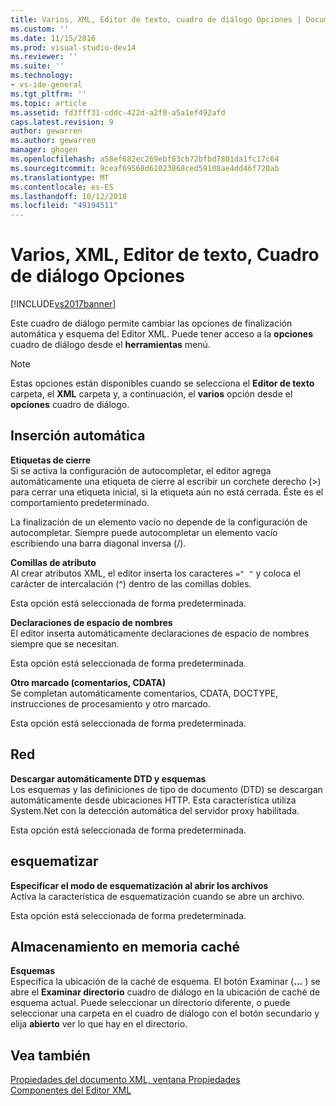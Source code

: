 ```yaml
---
title: Varios, XML, Editor de texto, cuadro de diálogo Opciones | Documentos de Microsoft
ms.custom: ''
ms.date: 11/15/2016
ms.prod: visual-studio-dev14
ms.reviewer: ''
ms.suite: ''
ms.technology:
- vs-ide-general
ms.tgt_pltfrm: ''
ms.topic: article
ms.assetid: fd3fff31-cddc-422d-a2f0-a5a1ef492afd
caps.latest.revision: 9
author: gewarren
ms.author: gewarren
manager: ghogen
ms.openlocfilehash: a58ef682ec269ebf83cb72bfbd7801da1fc17c64
ms.sourcegitcommit: 9ceaf69568d61023868ced59108ae4dd46f720ab
ms.translationtype: MT
ms.contentlocale: es-ES
ms.lasthandoff: 10/12/2018
ms.locfileid: "49194511"
---
```

# <a name="miscellaneous-xml-text-editor-options-dialog-box"></a>Varios, XML, Editor de texto, Cuadro de diálogo Opciones
[!INCLUDE[vs2017banner](../includes/vs2017banner.md)]

  
Este cuadro de diálogo permite cambiar las opciones de finalización automática y esquema del Editor XML. Puede tener acceso a la **opciones** cuadro de diálogo desde el **herramientas** menú.  
  
> [!NOTE]
>  Estas opciones están disponibles cuando se selecciona el **Editor de texto** carpeta, el **XML** carpeta y, a continuación, el **varios** opción desde el **opciones** cuadro de diálogo.  
  
## <a name="auto-insert"></a>Inserción automática  
 **Etiquetas de cierre**  
 Si se activa la configuración de autocompletar, el editor agrega automáticamente una etiqueta de cierre al escribir un corchete derecho (>) para cerrar una etiqueta inicial, si la etiqueta aún no está cerrada. Éste es el comportamiento predeterminado.  
  
 La finalización de un elemento vacío no depende de la configuración de autocompletar. Siempre puede autocompletar un elemento vacío escribiendo una barra diagonal inversa (/).  
  
 **Comillas de atributo**  
 Al crear atributos XML, el editor inserta los caracteres `=" "` y coloca el carácter de intercalación (^) dentro de las comillas dobles.  
  
 Esta opción está seleccionada de forma predeterminada.  
  
 **Declaraciones de espacio de nombres**  
 El editor inserta automáticamente declaraciones de espacio de nombres siempre que se necesitan.  
  
 Esta opción está seleccionada de forma predeterminada.  
  
 **Otro marcado (comentarios, CDATA)**  
 Se completan automáticamente comentarios, CDATA, DOCTYPE, instrucciones de procesamiento y otro marcado.  
  
 Esta opción está seleccionada de forma predeterminada.  
  
## <a name="network"></a>Red  
 **Descargar automáticamente DTD y esquemas**  
 Los esquemas y las definiciones de tipo de documento (DTD) se descargan automáticamente desde ubicaciones HTTP. Esta característica utiliza System.Net con la detección automática del servidor proxy habilitada.  
  
 Esta opción está seleccionada de forma predeterminada.  
  
## <a name="outlining"></a>esquematizar  
 **Especificar el modo de esquematización al abrir los archivos**  
 Activa la característica de esquematización cuando se abre un archivo.  
  
 Esta opción está seleccionada de forma predeterminada.  
  
## <a name="caching"></a>Almacenamiento en memoria caché  
 **Esquemas**  
 Especifica la ubicación de la caché de esquema. El botón Examinar (**...** ) se abre el **Examinar directorio** cuadro de diálogo en la ubicación de caché de esquema actual. Puede seleccionar un directorio diferente, o puede seleccionar una carpeta en el cuadro de diálogo con el botón secundario y elija **abierto** ver lo que hay en el directorio.  
  
## <a name="see-also"></a>Vea también  
 [Propiedades del documento XML, ventana Propiedades](../xml-tools/xml-document-properties-properties-window.md)   
 [Componentes del Editor XML](../xml-tools/xml-editor-components.md)



